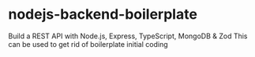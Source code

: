 # nodejs-backend-boilerplate
Build a REST API with Node.js, Express, TypeScript, MongoDB &amp; Zod   This can be used to get rid of boilerplate initial coding

